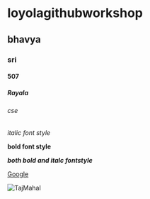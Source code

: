 # loyolagithubworkshop
## bhavya
### sri
#### 507
##### Rayala
###### cse
*italic font style*

**bold font style**

***both bold and italc fontstyle***

[Google](https://www.google.com/)

![TajMahal](https://www.google.com/maps/about/images/behind-the-scenes/treks/tajmahal-cover.jpg)
